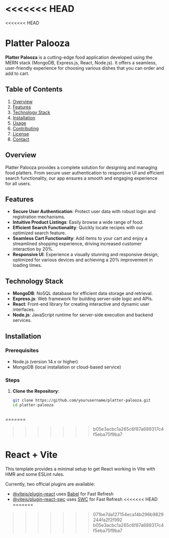 <<<<<<< HEAD
=======
<<<<<<< HEAD


# Platter Palooza

**Platter Palooza** is a cutting-edge food application developed using the MERN stack (MongoDB, Express.js, React, Node.js). It offers a seamless, user-friendly experience for choosing various dishes that you can order and add to cart.

## Table of Contents

1. [Overview](#overview)
2. [Features](#features)
3. [Technology Stack](#technology-stack)
4. [Installation](#installation)
5. [Usage](#usage)
6. [Contributing](#contributing)
7. [License](#license)
8. [Contact](#contact)

## Overview

Platter Palooza provides a complete solution for designing and managing food platters. From secure user authentication to responsive UI and efficient search functionality, our app ensures a smooth and engaging experience for all users.

## Features

- **Secure User Authentication**: Protect user data with robust login and registration mechanisms.
- **Intuitive Product Listings**: Easily browse a wide range of food.
- **Efficient Search Functionality**: Quickly locate recipes with our optimized search feature.
- **Seamless Cart Functionality**: Add items to your cart and enjoy a streamlined shopping experience, driving increased customer interaction by 20%.
- **Responsive UI**: Experience a visually stunning and responsive design, optimized for various devices and achieving a 20% improvement in loading times.

## Technology Stack

- **MongoDB**: NoSQL database for efficient data storage and retrieval.
- **Express.js**: Web framework for building server-side logic and APIs.
- **React**: Front-end library for creating interactive and dynamic user interfaces.
- **Node.js**: JavaScript runtime for server-side execution and backend services.

## Installation

### Prerequisites

- Node.js (version 14.x or higher)
- MongoDB (local installation or cloud-based service)

### Steps

1. **Clone the Repository**:
   ```bash
   git clone https://github.com/yourusername/platter-palooza.git
   cd platter-palooza



=======
>>>>>>> b05e3acbc1a265c6f87a689317c4f5eba75f9ba7
# React + Vite

This template provides a minimal setup to get React working in Vite with HMR and some ESLint rules.

Currently, two official plugins are available:

- [@vitejs/plugin-react](https://github.com/vitejs/vite-plugin-react/blob/main/packages/plugin-react/README.md) uses [Babel](https://babeljs.io/) for Fast Refresh
- [@vitejs/plugin-react-swc](https://github.com/vitejs/vite-plugin-react-swc) uses [SWC](https://swc.rs/) for Fast Refresh
<<<<<<< HEAD
=======
>>>>>>> 071be7da127154eca14b296b9829244fa2f2f992
>>>>>>> b05e3acbc1a265c6f87a689317c4f5eba75f9ba7
